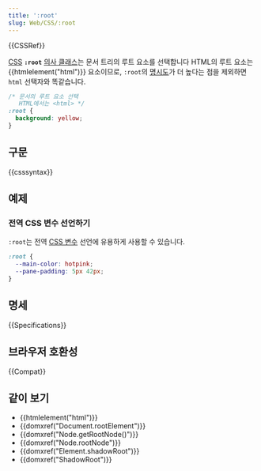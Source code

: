 ```yaml
---
title: ':root'
slug: Web/CSS/:root
---
```

{{CSSRef}}

[CSS](/ko/docs/Web/CSS) **`:root`** [의사 클래스](/ko/docs/Web/CSS/Pseudo-classes)는 문서 트리의 루트 요소를 선택합니다 HTML의 루트 요소는 {{htmlelement("html")}} 요소이므로, `:root`의 [명시도](/ko/docs/Web/CSS/Specificity)가 더 높다는 점을 제외하면 `html` 선택자와 똑같습니다.

```css
/* 문서의 루트 요소 선택
   HTML에서는 <html> */
:root {
  background: yellow;
}
```

## 구문

{{csssyntax}}

## 예제

### 전역 CSS 변수 선언하기

`:root`는 전역 [CSS 변수](/ko/docs/Web/CSS/Using_CSS_custom_properties) 선언에 유용하게 사용할 수 있습니다.

```css
:root {
  --main-color: hotpink;
  --pane-padding: 5px 42px;
}
```

## 명세

{{Specifications}}

## 브라우저 호환성

{{Compat}}

## 같이 보기

- {{htmlelement("html")}}
- {{domxref("Document.rootElement")}}
- {{domxref("Node.getRootNode()")}}
- {{domxref("Node.rootNode")}}
- {{domxref("Element.shadowRoot")}}
- {{domxref("ShadowRoot")}}
